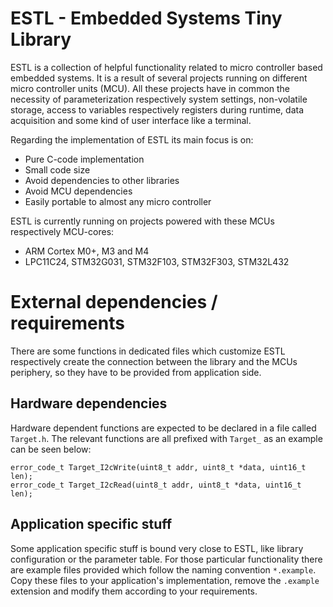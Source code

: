 ESTL - Embedded Systems Tiny Library
========================================

ESTL is a collection of helpful functionality related to micro controller based embedded
systems.
It is a result of several projects running on different micro controller units (MCU).
All these projects have in common the necessity of parameterization respectively system
settings, non-volatile storage, access to variables respectively registers during runtime,
data acquisition and some kind of user interface like a terminal.

Regarding the implementation of ESTL its main focus is on:

  * Pure C-code implementation
  * Small code size
  * Avoid dependencies to other libraries
  * Avoid MCU dependencies
  * Easily portable to almost any micro controller

ESTL is currently running on projects powered with these MCUs respectively MCU-cores:

  * ARM Cortex M0+, M3 and M4
  * LPC11C24, STM32G031, STM32F103, STM32F303, STM32L432


External dependencies / requirements
====================================

There are some functions in dedicated files which customize ESTL respectively create
the connection between the library and the MCUs periphery, so they have to be provided
from application side.

Hardware dependencies
---------------------
Hardware dependent functions are expected to be declared in a file called `Target.h`.
The relevant functions are all prefixed with `Target_` as an example can be seen below:

```
error_code_t Target_I2cWrite(uint8_t addr, uint8_t *data, uint16_t len);
error_code_t Target_I2cRead(uint8_t addr, uint8_t *data, uint16_t len);
```

Application specific stuff
--------------------------
Some application specific stuff is bound very close to ESTL, like library configuration
or the parameter table.
For those particular functionality there are example files provided which follow the
naming convention `*.example`.
Copy these files to your application's implementation, remove the `.example` extension
and modify them according to your requirements.

